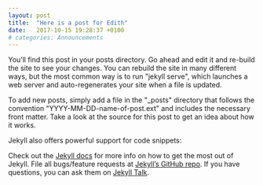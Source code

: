 ```yaml
---
layout: post
title:  "Here is a post for Edith"
date:   2017-10-15 19:28:37 +0100
# categories: Announcements
---
```


You’ll find this post in your posts directory. Go ahead and edit it and re-build the site to see your changes. You can rebuild the site in many different ways, but the most common way is to run "jekyll serve", which launches a web server and auto-regenerates your site when a file is updated.

To add new posts, simply add a file in the "_posts" directory that follows the convention "YYYY-MM-DD-name-of-post.ext" and includes the necessary front matter. Take a look at the source for this post to get an idea about how it works.

Jekyll also offers powerful support for code snippets:

Check out the [Jekyll docs][jekyll-docs] for more info on how to get the most out of Jekyll. File all bugs/feature requests at [Jekyll’s GitHub repo][jekyll-gh]. If you have questions, you can ask them on [Jekyll Talk][jekyll-talk].

[jekyll-docs]: https://jekyllrb.com/docs/home
[jekyll-gh]:   https://github.com/jekyll/jekyll
[jekyll-talk]: https://talk.jekyllrb.com/
